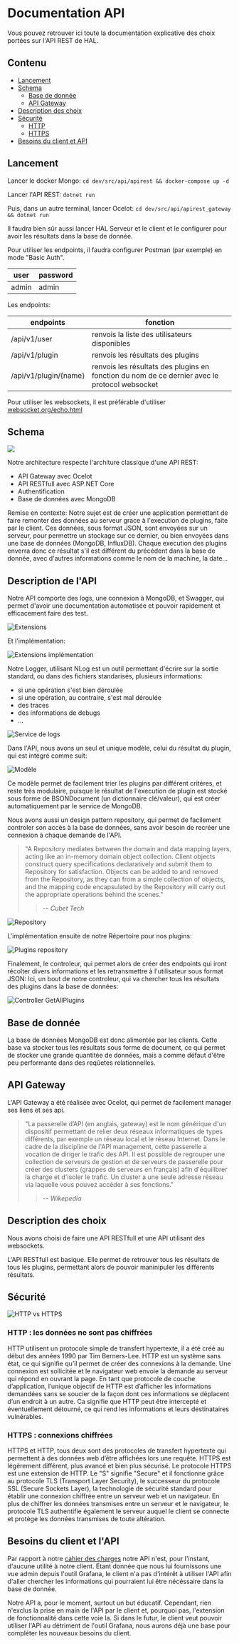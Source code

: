 Documentation API
=================

Vous pouvez retrouver ici toute la documentation explicative des choix portées sur l'API REST de HAL.


Contenu
--------
- [Lancement](#lancement)
- [Schema](#schema)
    - [Base de donnée](#base-de-donnée)
    - [API Gateway](#api-gateway)
- [Description des choix](#description-des-choix)
- [Sécurité](#sécurité)
    - [HTTP](#http-les-données-ne-sont-pas-chiffrées)
    - [HTTPS](#https-connexions-chiffrées)
- [Besoins du client et API](#besoins-du-client-et-lapi) 


Lancement
---------

Lancer le docker Mongo: `cd dev/src/api/apirest && docker-compose up -d`

Lancer l'API REST: `dotnet run`

Puis, dans un autre terminal, lancer Ocelot: `cd dev/src/api/apirest_gateway && dotnet run`


Il faudra bien sûr aussi lancer HAL Serveur et le client et le configurer pour avoir les résultats dans la base de donnée.

Pour utiliser les endpoints, il faudra configurer Postman (par exemple) en mode "Basic Auth".

| user | password |
| ------ | ------ |
| admin | admin |


Les endpoints:

| endpoints | fonction |
| ------ | ------ |
| /api/v1/user | renvois la liste des utilisateurs disponibles |
| /api/v1/plugin | renvois les résultats des plugins | 
| /api/v1/plugin/{name} | renvois les résultats des plugins en fonction du nom de ce dernier avec le protocol websocket | 

Pour utiliser les websockets, il est préférable d'utiliser [websocket.org/echo.html](websocket.org/echo.html)

Schema
--------

![](files/diag_api.png)

Notre architecture respecte l'architure classique d'une API REST:
* API Gateway avec Ocelot
* API RESTfull avec ASP.NET Core
* Authentification
* Base de données avec MongoDB

Remise en contexte:
Notre sujet est de créer une application permettant de faire remonter des données au serveur grace à l'execution de plugins, faite par le client. Ces données, sous format JSON, sont envoyées sur un serveur, pour permettre un stockage sur ce dernier, ou bien envoyées dans une base de données (MongoDB, InfluxDB). 
Chaque execution des plugins enverra donc ce résultat s'il est différent du précédent dans la base de donnée, avec d'autres informations comme le nom de la machine, la date...

## Description de l'API

Notre API comporte des logs, une connexion à MongoDB, et Swagger, qui permet d'avoir une documentation automatisée et pouvoir rapidement et efficacement faire des test.

![Extensions](files/configureservices.png)

Et l'implémentation:

![Extensions implémentation](files/customextensions.png)

Notre Logger, utilisant NLog est un outil permettant d'écrire sur la sortie standard, ou dans des fichiers standarisés, plusieurs informations:
* si une opération s'est bien déroulée
* si une opération, au contraire, s'est mal déroulée
* des traces
* des informations de debugs
* ...

![Service de logs](files/loggerservice.png)


Dans l'API, nous avons un seul et unique modèle, celui du résultat du plugin, qui est intégré comme suit:

![Modèle](files/pluginmodel.png)

Ce modèle permet de facilement trier les plugins par différent critéres, et reste très modulaire, puisque le résultat de l'execution de plugin est stocké sous forme de BSONDocument (un dictionnaire clé/valeur), qui est créer automatiquement par le service de MongoDB.

Nous avons aussi un design pattern repository, qui permet de facilement controler son accès à la base de données, sans avoir besoin de recréer une connexion à chaque demande de l'API.

> "A Repository mediates between the domain and data mapping layers, acting like an in-memory domain object collection. Client objects construct query specifications declaratively and submit them to Repository for satisfaction. Objects can be added to and removed from the Repository, as they can from a simple collection of objects, and the mapping code encapsulated by the Repository will carry out the appropriate operations behind the scenes."
> > -- <cite>Cubet Tech</cite>

![Repository](files/repobase.png)

L'implémentation ensuite de notre Répertoire pour nos plugins:

![Plugins repository](files/pluginrepo.png)


Finalement, le controleur, qui permet alors de créer des endpoints qui iront récolter divers informations et les retransmettre à l'utilisateur sous format JSON:
Ici, un bout de notre controleur, qui va chercher tous les résultats des plugins dans la base de données:

![Controller GetAllPlugins](files/getallplugins.png)

## Base de donnée


La base de données MongoDB est donc alimentée par les clients. Cette base va stocker tous les résultats sous forme de document, ce qui permet de stocker une grande quantitée de données, mais a comme défaut d'être peu performante dans des reqûetes relationnelles.

## API Gateway


L'API Gateway a été réalisée avec Ocelot, qui permet de facilement manager ses liens et ses api.

> "La passerelle d’API (en anglais, gateway) est le nom générique d'un dispositif permettant de relier deux réseaux informatiques de types différents, par exemple un réseau local et le réseau Internet. Dans le cadre de la discipline de l'API management, cette passerelle a vocation de diriger le trafic des API. Il est possible de regrouper une collection de serveurs de gestion et de serveurs de passerelle pour créer des clusters (grappes de serveurs en français) afin d'équilibrer la charge et d'isoler le trafic. Un cluster a une seule adresse réseau via laquelle vous pouvez accéder à ses fonctions."
> > -- <cite>Wikepedia</cite>

Description des choix
---------------------

Nous avons choisi de faire une API RESTfull et une API utilisant des websockets.

L'API RESTfull est basique. Elle permet de retrouver tous les résultats de tous les plugins, permettant alors de pouvoir maninipuler les différents résultats.



## Sécurité


![HTTP vs HTTPS](files/httpvshttps.png)


### HTTP : les données ne sont pas chiffrées
HTTP utilisent un protocole simple de transfert hypertexte, il a été créé au début des années 1990 par Tim Berners-Lee.
HTTP est un système sans état, ce qui signifie qu’il permet de créer des connexions à la demande. Une connexion est sollicitée et le navigateur web envoie la demande au serveur qui répond en ouvrant la page.
En tant que protocole de couche d’application, l’unique objectif de HTTP est d’afficher les informations demandées sans se soucier de la façon dont ces informations se déplacent d’un endroit à un autre. Ca signifie que HTTP peut être intercepté et éventuellement détourné, ce qui rend les informations et leurs destinataires vulnérables.

### HTTPS : connexions chiffrées
HTTPS et HTTP, tous deux sont des protocoles de transfert hypertexte qui permettent à des données web d’être affichées lors une requête. HTTPS est légèrement différent, plus avancé et bien plus sécurisé.
Le protocole HTTPS est une extension de HTTP. Le  "S" signifie "Secure" et il fonctionne grâce au protocole TLS (Transport Layer Security), le successeur du protocole SSL (Secure Sockets Layer), la technologie de sécurité standard pour établir une connexion chiffrée entre un serveur web et un navigateur.
En plus de chiffrer les données transmises entre un serveur et le navigateur, le protocole TLS authentifie également le serveur auquel le client se connecte et protège les données transmises de toute altération.



Besoins du client et l'API
----------------

Par rapport à notre [cahier des charges](../cahierdescharges.pdf) notre API n'est, pour l'instant, d'aucune utilité à notre client. Etant donnée que nous lui fournissons une vue admin depuis l'outil Grafana, le client n'a pas d'intérêt à utiliser l'API afin d'aller chercher les informations qui pourraient lui être nécéssaire dans la base de donnée.

Notre API a, pour le moment, surtout un but éducatif. Cependant, rien n'exclus la prise en main de l'API par le client et, pourquoi pas, l'extension de fonctionnalité dans cette voie la. Si dans le futur, le client veut pouvoir utiliser l'API au détriment de l'outil Grafana, nous aurons déjà une base pour compléter les nouveaux besoins du client.
